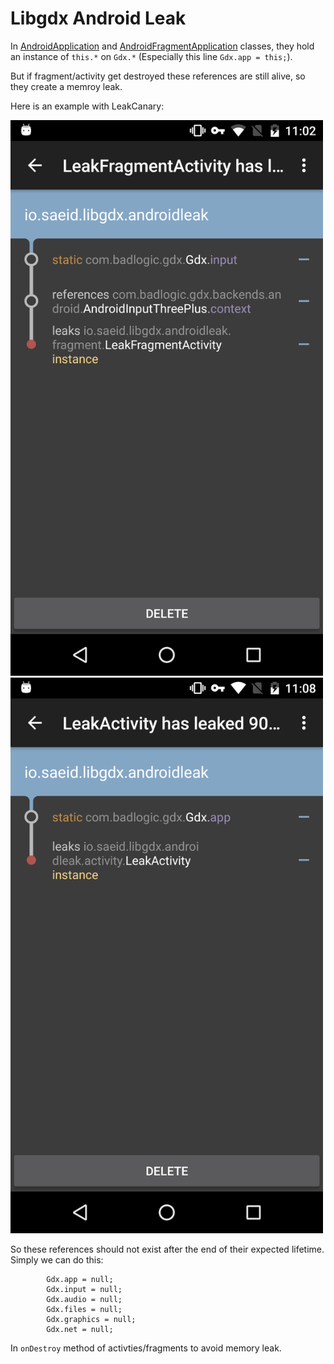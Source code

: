 # Libgdx Android Leak
In [AndroidApplication] and [AndroidFragmentApplication] classes, they hold an instance of `this.*` on `Gdx.*` (Especially this line `Gdx.app = this;`).

But if fragment/activity get destroyed these references are still alive, so they create a memroy leak.

Here is an example with LeakCanary:

<img src="https://github.com/SaeedMasoumi/libgdx-android-leak/blob/master/images/fragment-leak.png" width="500">

<img src="https://github.com/SaeedMasoumi/libgdx-android-leak/blob/master/images/activity-leak.png" width="500">
 
So these references should not exist after the end of their expected lifetime. Simply we can do this:
``` 
        Gdx.app = null;
        Gdx.input = null;
        Gdx.audio = null;
        Gdx.files = null;
        Gdx.graphics = null;
        Gdx.net = null;
```
In `onDestroy` method of activties/fragments to avoid memory leak.

[AndroidFragmentApplication]: <https://github.com/libgdx/libgdx/blob/master/backends/gdx-backend-android/src/com/badlogic/gdx/backends/android/AndroidFragmentApplication.java#L234>
[AndroidApplication]: <https://github.com/libgdx/libgdx/blob/master/backends/gdx-backend-android/src/com/badlogic/gdx/backends/android/AndroidApplication.java#L287>
